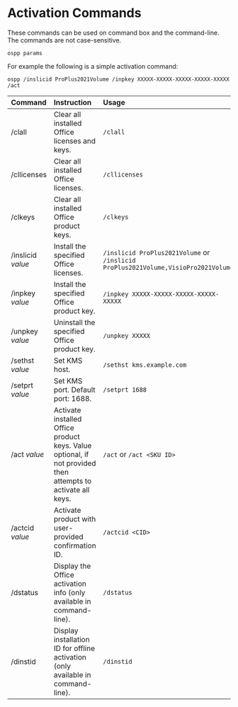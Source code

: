 # Activation Commands

These commands can be used on command box and the command-line. The commands are not case-sensitive.

``` batch
ospp params
```

For example the following is a simple activation command:

``` batch
ospp /inslicid ProPlus2021Volume /inpkey XXXXX-XXXXX-XXXXX-XXXXX-XXXXX /act
```

| Command | Instruction | Usage |
| :--     | :--     | :--       |
| /clall            | Clear all installed Office licenses and keys. | `/clall` |
| /cllicenses       | Clear all installed Office licenses. | `/cllicenses` |
| /clkeys           | Clear all installed Office product keys. | `/clkeys` |
| /inslicid *value* | Install the specified Office licenses. | `/inslicid ProPlus2021Volume` or `/inslicid ProPlus2021Volume,VisioPro2021Volume` |
| /inpkey *value*   | Install the specified Office product key. | `/inpkey XXXXX-XXXXX-XXXXX-XXXXX-XXXXX` |
| /unpkey *value*   | Uninstall the specified Office product key. | `/unpkey XXXXX` |
| /sethst *value*   | Set KMS host. | `/sethst kms.example.com` |
| /setprt *value*   | Set KMS port. Default port: 1688. | `/setprt 1688` |
| /act *value*      | Activate installed Office product keys. Value optional, if not provided then attempts to activate all keys. | `/act` or `/act <SKU ID>` |
| /actcid *value*   | Activate product with user-provided confirmation ID.  | `/actcid <CID>` |
| /dstatus          | Display the Office activation info (only available in command-line).             | `/dstatus` |
| /dinstid          | Display installation ID for offline activation (only available in command-line). | `/dinstid` |
